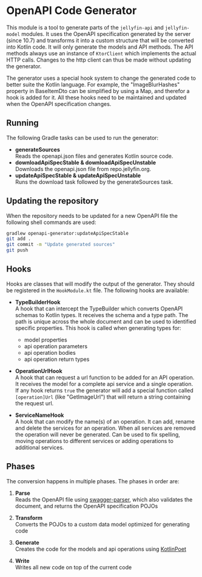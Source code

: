 # OpenAPI Code Generator

This module is a tool to generate parts of the `jellyfin-api` and `jellyfin-model` modules. It uses
the OpenAPI specification generated by the server (since 10.7) and transforms it into a custom
structure that will be converted into Kotlin code. It will only generate the models and API methods.
The API methods always use an instance of `KtorClient` which implements the actual HTTP calls.
Changes to the http client can thus be made without updating the generator.

The generator uses a special hook system to change the generated code to better suite the Kotlin
language. For example, the "ImageBlurHashes" property in BaseItemDto can be simplified by using a
Map, and therefor a hook is added for it. All these hooks need to be maintained and updated when the
OpenAPI specification changes.

## Running

The following Gradle tasks can be used to run the generator:

 - **generateSources**  
   Reads the openapi.json files and generates Kotlin source code.
 - **downloadApiSpecStable & downloadApiSpecUnstable**  
   Downloads the openapi.json file from repo.jellyfin.org.
 - **updateApiSpecStable & updateApiSpecUnstable**  
   Runs the download task followed by the generateSources task.

## Updating the repository

When the repository needs to be updated for a new OpenAPI file the following shell commands are
used:

```sh
gradlew openapi-generator:updateApiSpecStable
git add .
git commit -m "Update generated sources"
git push
```

## Hooks

Hooks are classes that will modify the output of the generator. They should be registered in the
`HookModule.kt` file. The following hooks are available:

  - **TypeBuilderHook**  
    A hook that can intercept the TypeBuilder which converts OpenAPI schemas to Kotlin types. It
    receives the schema and a type path. The path is unique across the whole document and can be
    used to identified specific properties. This hook is called when generating types for:
    
      - model properties
      - api operation parameters
      - api operation bodies
      - api operation return types

  - **OperationUrlHook**  
    A hook that can request a url function to be added for an API operation. It receives the model
    for a complete api service and a single operation. If any hook returns `true` the generator will
    add a special function called `[operation]Url` (like "GetImageUrl") that will return a string
    containing the request url.

  - **ServiceNameHook**  
    A hook that can modify the name(s) of an operation. It can add, rename and delete the services
    for an operation. When all services are removed the operation will never be generated. Can be
    used to fix spelling, moving operations to different services or adding operations to additional
    services.

## Phases

The conversion happens in multiple phases. The phases in order are:

  1. **Parse**  
     Reads the OpenAPI file using [swagger-parser], which also validates the document, and returns
     the OpenAPI specification POJOs

  2. **Transform**  
     Converts the POJOs to a custom data model optimized for generating code

  3. **Generate**  
     Creates the code for the models and api operations using [KotlinPoet]

  4. **Write**  
     Writes all new code on top of the current code

[swagger-parser]: https://github.com/swagger-api/swagger-parser
[kotlinpoet]: https://github.com/square/kotlinpoet
